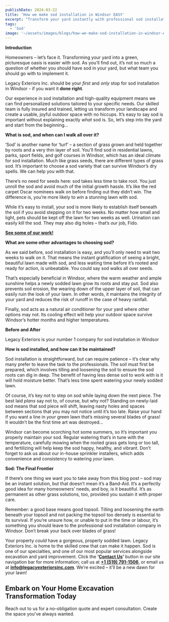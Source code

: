 ```yaml
---
publishDate: 2024-03-22
title: 'How we make sod installation in Windsor EASY'
excerpt: "Transform your yard instantly with professional sod installation! Legacy Exteriors Inc. delivers lush Kentucky Bluegrass lawns in Windsor with expert soil preparation and guaranteed results."
tags:
  - 'Sod'
image: '~/assets/images/blogs/how-we-make-sod-installation-in-windsor-easy/how-we-make-sod-installation-blog-main.png'
---
```


**Introduction**

Homeowners – let’s face it. Transforming your yard into a green, picturesque oasis is easier with sod. As you’ll find out, it’s not so much a question of whether you should have sod in your yard, but what team you should go with to implement it.

Legacy Exteriors Inc. should be your _first_ and _only_ stop for sod installation in Windsor - if you want it **done right**.

Our experience in sod installation and high-quality equipment means we can find personalized solutions tailored to your specific needs. Our skilled team is fully insured and trained, letting us transform your landscape and create a usable, joyful outdoor space with no hiccups. It’s easy to say sod is important without explaining exactly _what_ sod is. So, let’s step into the yard and start from the beginning…

**What is sod, and when can I walk all over it?**

‘Sod’ is another name for ‘turf’ – a section of grass grown and held together by roots and a very thin layer of soil. You’ll find sod in residential lawns, parks, sport fields, and golf courses in Windsor, which has an ideal climate for sod installation. Much like grass seeds, there are different types of grass sod. It’s important to choose a sod variety that can survive Windsor’s dry spells. We can help you with that.

There’s no need for seeds here: sod takes less time to take root. You just unroll the sod and avoid much of the initial growth hassle. It’s like the red carpet Oscar nominees walk on before finding out they didn’t win. The difference is, you’re more likely to _win_ a stunning lawn with sod.

While it’s easy to install, your sod is more likely to establish itself beneath the soil if you avoid stepping on it for two weeks. No matter how small and light, pets should be kept off the lawn for two weeks as well. Urination can easily kill the sod. They may also dig holes – that’s _our_ job, Fido.

[**See some of our work!**](/our-work)

**What are some other advantages to choosing sod?**

As we said before, sod installation is easy, and you’ll only need to wait two weeks to walk on it. That means the instant gratification of seeing a bright, beautiful lawn made with sod, and less waiting time before it’s rooted and ready for action, is unbeatable. You could say sod walks all over seeds.

That’s especially beneficial in Windsor, where the warm weather and ample sunshine helps a newly sodded lawn grow its roots and stay put. Sod also prevents soil erosion, the wearing down of the upper layer of soil, that can easily ruin the look of your lawn. In other words, it maintains the integrity of your yard and reduces the risk of runoff in the case of heavy rainfall.

Finally, sod acts as a natural air conditioner for your yard where other options may not. Its cooling effect will help your outdoor space survive Windsor’s hotter months and higher temperatures.

**Before and After**

Legacy Exteriors is your number 1 company for sod installation in Windsor

**How is sod installed, and how can it be maintained?**

Sod installation is straightforward, but can require patience – it’s clear why many prefer to leave the task to the professionals. The soil must first be prepared, which involves tilling and loosening the soil to ensure the sod roots can dig in deep. The benefit of having less dense soil to work with is it will hold moisture better. That’s less time spent watering your newly sodded lawn.

Of course, it’s key not to step on sod while laying down the next piece. The best laid _plans_ say not to, of course, but why not? Standing on newly-laid sod means that sod piece will shift, leaving nasty holes and spaces between sections that you may not notice until it’s too late. Raise your hand if you want a line in _your_ green lawn that’s missing several blades of grass! It wouldn’t be the first time art was destroyed…

Windsor can become scorching hot some summers, so It’s important you properly maintain your sod. Regular watering that’s in tune with the temperature, carefully mowing when the rooted grass gets long or too tall, and fertilizing will help keep the sod happy, healthy, and vibrant. Don’t forget to ask us about our in-house sprinkler installers, which adds convenience and consistency to watering _your_ lawn.

**Sod: The Final Frontier**

If there’s one thing we want you to take away from this blog post – sod may be an instant solution, but that doesn’t mean it’s a Band-Aid. It’s a perfectly good idea for many homeowners’ needs, and boy, is it beautiful. It’s as permanent as other grass solutions, too, provided you sustain it with proper care.

Remember: a good base means good topsoil. Tilling and loosening the earth beneath your topsoil and not packing the topsoil too densely is essential to its survival. If you’re unsure how, or unable to put in the time or labour, it’s something you should leave to the professional sod installation company in Windsor. Don’t break your back over blades of grass!

Your property _could_ have a gorgeous, properly sodded lawn. Legacy Exteriors Inc. is home to the skilled crew that can make it happen. Sod is one of our specialties, and one of our most popular services alongside excavation and yard improvement. Click the **‘[Contact Us](https://www.legacyexteriorsinc.com/contact-us/)’** button in our site navigation bar for more information; call us at [**+1 (519) 791-1506**](tel:+15197911506), or email us at [**info@legacyexteriorsinc.com**](mailto:info@legacyexteriorsinc.com). We’re excited – it’ll be a new dawn for your lawn!

## **Embark on Your Home Excavation Transformation Today**

Reach out to us for a no-obligation quote and expert consultation. Create the space you've always wanted.
